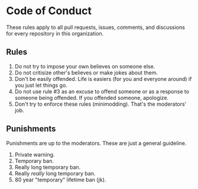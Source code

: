 # Code of Conduct
These rules apply to all pull requests, issues, comments, and discussions for every repository in this organization.

## Rules
1. Do not try to impose your own believes on someone else.
2. Do not critisize other's believes or make jokes about them.
3. Don't be easily offended. Life is easiers (for you and everyone around) if you just let things go.
4. Do not use rule #3 as an excuse to offend someone or as a response to someone being offended. If you offended someone, apologize.
5. Don't try to enforce these rules (minimodding). That's the moderators' job.

## Punishments
Punishments are up to the moderators. These are just a general guideline.
1. Private warning.
2. Temporary ban.
3. Really long temporary ban.
4. Really *really* long temporary ban.
5. 80 year "temporary" lifetime ban (jk).
